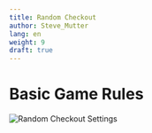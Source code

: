 ```yaml
---
title: Random Checkout
author: Steve_Mutter
lang: en
weight: 9
draft: true
---
```


# Basic Game Rules



![Random Checkout Settings](/game-settings/images/randomcheckout.png)

